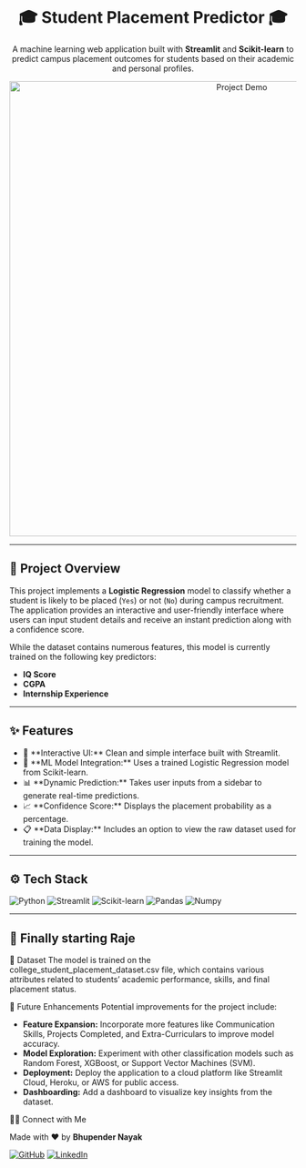 <div align="center">

# 🎓 Student Placement Predictor 🎓

<p>
  A machine learning web application built with <strong>Streamlit</strong> and <strong>Scikit-learn</strong> to predict campus placement outcomes for students based on their academic and personal profiles.
</p>

<img src="https://i.imgur.com/your-screenshot-link.png" alt="Project Demo" width="800">

</div>

---

## 📌 Project Overview

This project implements a **Logistic Regression** model to classify whether a student is likely to be placed (`Yes`) or not (`No`) during campus recruitment. The application provides an interactive and user-friendly interface where users can input student details and receive an instant prediction along with a confidence score.

While the dataset contains numerous features, this model is currently trained on the following key predictors:
* **IQ Score**
* **CGPA**
* **Internship Experience**

---

## ✨ Features

<ul>
    <li>🚀 **Interactive UI:** Clean and simple interface built with Streamlit.</li>
    <li>🧠 **ML Model Integration:** Uses a trained Logistic Regression model from Scikit-learn.</li>
    <li>📊 **Dynamic Prediction:** Takes user inputs from a sidebar to generate real-time predictions.</li>
    <li>📈 **Confidence Score:** Displays the placement probability as a percentage.</li>
    <li>📋 **Data Display:** Includes an option to view the raw dataset used for training the model.</li>
</ul>

---

## ⚙️ Tech Stack

<p>
    <img src="https://img.shields.io/badge/Python-3776AB?style=for-the-badge&logo=python&logoColor=white" alt="Python">
    <img src="https://img.shields.io/badge/Streamlit-FF4B4B?style=for-the-badge&logo=Streamlit&logoColor=white" alt="Streamlit">
    <img src="https://img.shields.io/badge/scikit--learn-F7931E?style=for-the-badge&logo=scikit-learn&logoColor=white" alt="Scikit-learn">
    <img src="https://img.shields.io/badge/Pandas-150458?style=for-the-badge&logo=pandas&logoColor=white" alt="Pandas">
    <img src="https://img.shields.io/badge/Numpy-013243?style=for-the-badge&logo=numpy&logoColor=white" alt="Numpy">
</p>

---

## 🚀 Finally starting Raje
📂 Dataset
The model is trained on the college_student_placement_dataset.csv file, which contains various attributes related to students’ academic performance, skills, and final placement status.

🔮 Future Enhancements
Potential improvements for the project include:

<ul>
<li><b>Feature Expansion:</b> Incorporate more features like Communication Skills, Projects Completed, and Extra-Curriculars to improve model accuracy.</li>
<li><b>Model Exploration:</b> Experiment with other classification models such as Random Forest, XGBoost, or Support Vector Machines (SVM).</li>
<li><b>Deployment:</b> Deploy the application to a cloud platform like Streamlit Cloud, Heroku, or AWS for public access.</li>
<li><b>Dashboarding:</b> Add a dashboard to visualize key insights from the dataset.</li>
</ul>

👨‍💻 Connect with Me
<p>
Made with ❤️ by <strong>Bhupender Nayak</strong>
</p>

<p>
<a href="https://github.com/bhupendernayak"><img src="https://www.google.com/search?q=https://img.shields.io/badge/GitHub-181717%3Fstyle%3Dfor-the-badge%26logo%3Dgithub%26logoColor%3Dwhite" alt="GitHub"></a>
<a href="https://www.google.com/search?q=https://linkedin.com/in/bhupendernayak"><img src="https://www.google.com/search?q=https://img.shields.io/badge/LinkedIn-0A66C2%3Fstyle%3Dfor-the-badge%26logo%3Dlinkedin%26logoColor%3Dwhite" alt="LinkedIn"></a>
</p>

